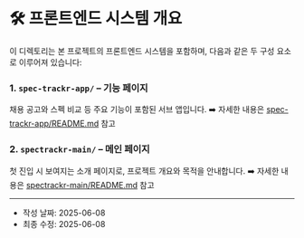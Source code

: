 # 🛠️ 프론트엔드 시스템 개요
이 디렉토리는 본 프로젝트의 프론트엔드 시스템을 포함하며, 다음과 같은 두 구성 요소로 이루어져 있습니다:

### 1. `spec-trackr-app/` – 기능 페이지
채용 공고와 스펙 비교 등 주요 기능이 포함된 서브 앱입니다.
➡️ 자세한 내용은 [spec-trackr-app/README.md](spec-trackr-app/README.md) 참고

### 2. `spectrackr-main/` – 메인 페이지
첫 진입 시 보여지는 소개 페이지로, 프로젝트 개요와 목적을 안내합니다.
➡️ 자세한 내용은 [spectrackr-main/README.md](spectrackr-main/README.md) 참고

---

- 작성 날짜: 2025-06-08
- 최종 수정: 2025-06-08
